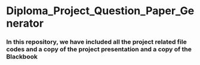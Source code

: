 # Diploma_Project_Question_Paper_Generator


<h3>In this repository, we have included all the project related file codes and a copy of the project presentation and a copy of the Blackbook</h3>
